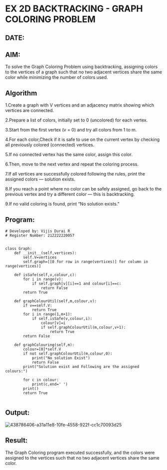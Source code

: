 # EX 2D BACKTRACKING - GRAPH COLORING PROBLEM
## DATE:
## AIM:
To solve the Graph Coloring Problem using backtracking, assigning colors to the vertices of a graph such that no two adjacent vertices share the same color while minimizing the number of colors used.



## Algorithm
1.Create a graph with V vertices and an adjacency matrix showing which vertices are connected.

2.Prepare a list of colors, initially set to 0 (uncolored) for each vertex.

3.Start from the first vertex (v = 0) and try all colors from 1 to m.

4.For each color,Check if it is safe to use on the current vertex by checking all previously colored (connected) vertices.

5.If no connected vertex has the same color, assign this color.

6.Then, move to the next vertex and repeat the coloring process.

7.If all vertices are successfully colored following the rules, print the assigned colors — solution exists.

8.If you reach a point where no color can be safely assigned, go back to the previous vertex and try a different color — this is backtracking.

9.If no valid coloring is found, print “No solution exists.”

## Program:
```
# Developed by: Vijis Durai R
# Register Number: 212222220057


class Graph:
    def __init__(self,vertices):
        self.V=vertices
        self.graph=[[0 for row in range(vertices)] for column in range(vertices)]
        
    def isSafe(self,v,colour,c):
        for i in range(v):
            if self.graph[v][i]==1 and colour[i]==c:
                return False
        return True
        
    def graphColourUtil(self,m,colour,v):
        if v==self.V:
            return True 
        for i in range(1,m+1):
            if self.isSafe(v,colour,i):
                colour[v]=i
                if self.graphColourUtil(m,colour,v+1):
                    return True
        return False
        
    def graphColouring(self,m):
        colour=[0]*self.V
        if not self.graphColourUtil(m,colour,0):
            print("No solution Exist")
            return False
        print("Solution exist and Following are the assigned colours:")
        
        for c in colour:
            print(c,end=' ')
        print()
        return True
    

```

## Output:
![438786406-a31a11e8-10fe-4558-922f-cc1c70093d25](https://github.com/user-attachments/assets/01faf22b-7448-4efe-a778-e9bb145f4f43)


## Result:
The Graph Coloring program executed successfully, and the colors were assigned to the vertices such that no two adjacent vertices share the same color.
